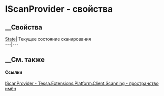 # IScanProvider - свойства
##  __Свойства
[State](P_Tessa_Extensions_Platform_Client_Scanning_IScanProvider_State.htm)|
Текущее состояние сканирования  
---|---  
## __См. также
#### Ссылки
[IScanProvider -
](T_Tessa_Extensions_Platform_Client_Scanning_IScanProvider.htm)
[Tessa.Extensions.Platform.Client.Scanning - пространство
имён](N_Tessa_Extensions_Platform_Client_Scanning.htm)
